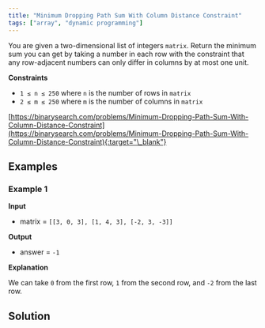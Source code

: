 ```yaml
---
title: "Minimum Dropping Path Sum With Column Distance Constraint"
tags: ["array", "dynamic programming"]
---
```


You are given a two-dimensional list of integers `matrix`. Return the minimum sum you can get by taking a number in each row with the constraint that any row-adjacent numbers can only differ in columns by at most one unit.

**Constraints**

- `1 ≤ n ≤ 250` where `n` is the number of rows in `matrix`
- `2 ≤ m ≤ 250` where `m` is the number of columns in `matrix`

[https://binarysearch.com/problems/Minimum-Dropping-Path-Sum-With-Column-Distance-Constraint](https://binarysearch.com/problems/Minimum-Dropping-Path-Sum-With-Column-Distance-Constraint){:target="\_blank"}

## Examples

### Example 1

**Input**

- matrix = `[[3, 0, 3], [1, 4, 3], [-2, 3, -3]]`

**Output**

- answer = `-1`

**Explanation**

We can take `0` from the first row, `1` from the second row, and `-2` from the last row.

## Solution

<script src="https://gist.github.com/yaeba/16da7be5123724fcf6eccc25581cef5a.js?file=Minimum-Dropping-Path-Sum-With-Column-Distance-Constraint.cpp"></script>
